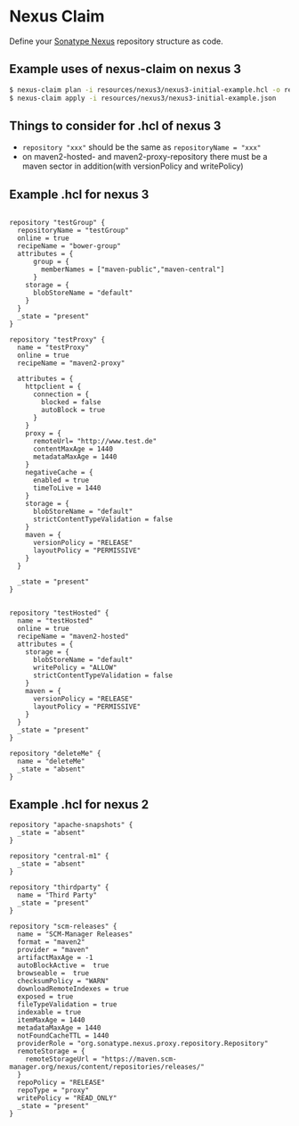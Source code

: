 # Nexus Claim

Define your [Sonatype Nexus](http://www.sonatype.org/nexus/) repository structure as code.


## Example uses of nexus-claim on nexus 3
```bash
$ nexus-claim plan -i resources/nexus3/nexus3-initial-example.hcl -o resources/nexus3/nexus3-initial-example.json
$ nexus-claim apply -i resources/nexus3/nexus3-initial-example.json
```

## Things to consider for .hcl of nexus 3
- `repository "xxx"` should be the same as `repositoryName = "xxx"`
- on maven2-hosted- and maven2-proxy-repository there must be a maven sector in addition(with versionPolicy and writePolicy) 
 
## Example .hcl for nexus 3
```hcl

repository "testGroup" {
  repositoryName = "testGroup"
  online = true
  recipeName = "bower-group"
  attributes = {
      group = {
        memberNames = ["maven-public","maven-central"]
      }
    storage = {
      blobStoreName = "default"
    }
  }
  _state = "present"
}

repository "testProxy" {
  name = "testProxy"
  online = true
  recipeName = "maven2-proxy"

  attributes = {
    httpclient = {
      connection = {
        blocked = false
        autoBlock = true
      }
    }
    proxy = {
      remoteUrl= "http://www.test.de"
      contentMaxAge = 1440
      metadataMaxAge = 1440
    }
    negativeCache = {
      enabled = true
      timeToLive = 1440
    }
    storage = {
      blobStoreName = "default"
      strictContentTypeValidation = false
    }
    maven = {
      versionPolicy = "RELEASE"
      layoutPolicy = "PERMISSIVE"
    }
  }

  _state = "present"
}


repository "testHosted" {
  name = "testHosted"
  online = true
  recipeName = "maven2-hosted"
  attributes = {
    storage = {
      blobStoreName = "default"
      writePolicy = "ALLOW"
      strictContentTypeValidation = false
    }
    maven = {
      versionPolicy = "RELEASE"
      layoutPolicy = "PERMISSIVE"
    }
  }
  _state = "present"
}

repository "deleteMe" {
  name = "deleteMe"
  _state = "absent"
}

 ```

## Example .hcl for nexus 2

```hcl
repository "apache-snapshots" {
  _state = "absent"
}

repository "central-m1" {
  _state = "absent"
}

repository "thirdparty" {
  name = "Third Party"
  _state = "present"
}

repository "scm-releases" {
  name = "SCM-Manager Releases"
  format = "maven2"
  provider = "maven"
  artifactMaxAge = -1
  autoBlockActive =  true
  browseable =  true
  checksumPolicy = "WARN"
  downloadRemoteIndexes = true
  exposed = true
  fileTypeValidation = true
  indexable = true
  itemMaxAge = 1440
  metadataMaxAge = 1440
  notFoundCacheTTL = 1440
  providerRole = "org.sonatype.nexus.proxy.repository.Repository"
  remoteStorage = {
    remoteStorageUrl = "https://maven.scm-manager.org/nexus/content/repositories/releases/"
  }
  repoPolicy = "RELEASE"
  repoType = "proxy"
  writePolicy = "READ_ONLY"
  _state = "present"
}


```



